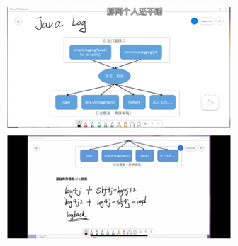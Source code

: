 ![image-20221202012126358](日志框架间的关系.assets/image-20221202012126358.png)

![image-20221202012140288](日志框架间的关系.assets/image-20221202012140288.png)